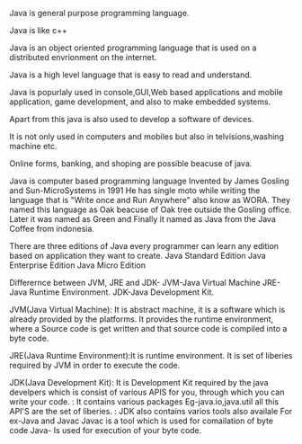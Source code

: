 Java is general purpose programming language.

Java is like c++

Java is an object oriented programming language that is used on a distributed envrionment on the internet.

Java is a high level language that is easy to read and understand.

Java is popurlaly used in console,GUI,Web based applications and mobile application, game development, and also to make embedded systems.

Apart from this java is also used to develop a software of devices.

It is not only used in computers and mobiles but also in telvisions,washing machine etc.

Online forms, banking, and shoping are possible beacuse of java.

Java is computer based programming language Invented by James Gosling and Sun-MicroSystems in 1991
He has single moto while writing the language that is "Write once and Run Anywhere" also know as WORA.
They named this language as Oak beacuse of Oak tree outside the Gosling office.
Later it was named as Green and Finally it named as Java from the Java Coffee from indonesia.

There are three editions of Java every programmer can learn any edition based on application they want to create.
Java Standard Edition
Java Enterprise Edition
Java Micro Edition



Differernce between JVM, JRE and JDK-
JVM-Java Virtual Machine
JRE-Java Runtime Environment.
JDK-Java Development Kit.

JVM(Java Virtual Machine): It is abstract machine, it is a software which is already provided by the platforms.
                           It provides the runtime environment, where a Source code is get written and that source code is compiled into a byte code.
                           
JRE(Java Runtime Environment):It is runtime environment.
                              It is set of liberies required by JVM in order to execute the code.
                             
JDK(Java Development Kit): It is Development Kit required by the java develpers which is consist of various APIS for you, through which you can write your code.
                         : It contains various packages Eg-java.io,java.util all this API'S are the set of liberies.
                         : JDK also contains  varios tools also availale
                           For ex-Java and Javac
                             Javac is a tool which is used for comailation  of byte code
                             Java- Is used for execution of your byte code.
                             
   
                             
                             
                              
